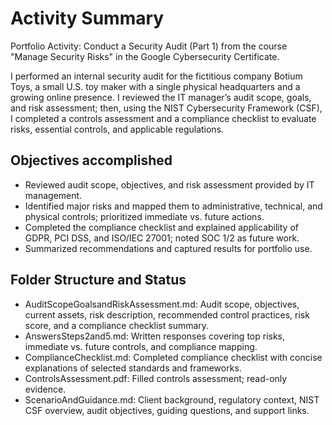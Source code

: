 # Activity Summary 

Portfolio Activity: Conduct a Security Audit (Part 1) from the course "Manage Security Risks" in the Google Cybersecurity Certificate.

I performed an internal security audit for the fictitious company Botium Toys, a small U.S. toy maker with a single physical headquarters and a growing online presence. I reviewed the IT manager’s audit scope, goals, and risk assessment; then, using the NIST Cybersecurity Framework (CSF), I completed a controls assessment and a compliance checklist to evaluate risks, essential controls, and applicable regulations.

## Objectives accomplished

- Reviewed audit scope, objectives, and risk assessment provided by IT management.
- Identified major risks and mapped them to administrative, technical, and physical controls; prioritized immediate vs. future actions.
- Completed the compliance checklist and explained applicability of GDPR, PCI DSS, and ISO/IEC 27001; noted SOC 1/2 as future work.
- Summarized recommendations and captured results for portfolio use.

## Folder Structure and Status

- AuditScopeGoalsandRiskAssessment.md: Audit scope, objectives, current assets, risk description, recommended control practices, risk score, and a compliance checklist summary.
- AnswersSteps2and5.md: Written responses covering top risks, immediate vs. future controls, and compliance mapping.
- ComplianceChecklist.md: Completed compliance checklist with concise explanations of selected standards and frameworks.
- ControlsAssessment.pdf: Filled controls assessment; read-only evidence.
- ScenarioAndGuidance.md: Client background, regulatory context, NIST CSF overview, audit objectives, guiding questions, and support links.

